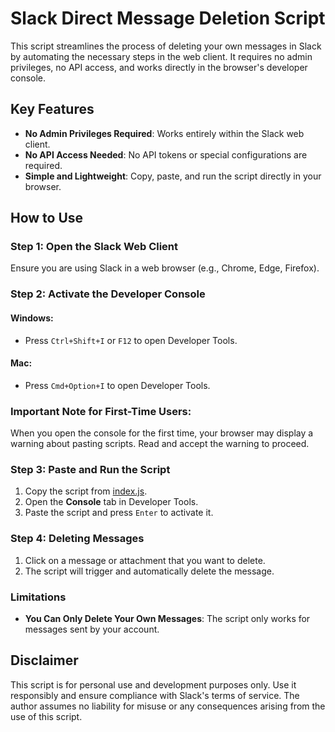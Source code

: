 # Slack Direct Message Deletion Script

This script streamlines the process of deleting your own messages in Slack by automating the necessary steps in the web client. It requires no admin privileges, no API access, and works directly in the browser's developer console.

## Key Features

- **No Admin Privileges Required**: Works entirely within the Slack web client.
- **No API Access Needed**: No API tokens or special configurations are required.
- **Simple and Lightweight**: Copy, paste, and run the script directly in your browser.

## How to Use

### Step 1: Open the Slack Web Client

Ensure you are using Slack in a web browser (e.g., Chrome, Edge, Firefox).

### Step 2: Activate the Developer Console

#### Windows:
- Press `Ctrl+Shift+I` or `F12` to open Developer Tools.

#### Mac:
- Press `Cmd+Option+I` to open Developer Tools.

### Important Note for First-Time Users:
When you open the console for the first time, your browser may display a warning about pasting scripts. Read and accept the warning to proceed.

### Step 3: Paste and Run the Script

1. Copy the script from [index.js](index.js).
2. Open the **Console** tab in Developer Tools.
3. Paste the script and press `Enter` to activate it.

### Step 4: Deleting Messages

1. Click on a message or attachment that you want to delete.
2. The script will trigger and automatically delete the message.

### Limitations

- **You Can Only Delete Your Own Messages**: The script only works for messages sent by your account.

## Disclaimer

This script is for personal use and development purposes only. Use it responsibly and ensure compliance with Slack's terms of service. The author assumes no liability for misuse or any consequences arising from the use of this script.

